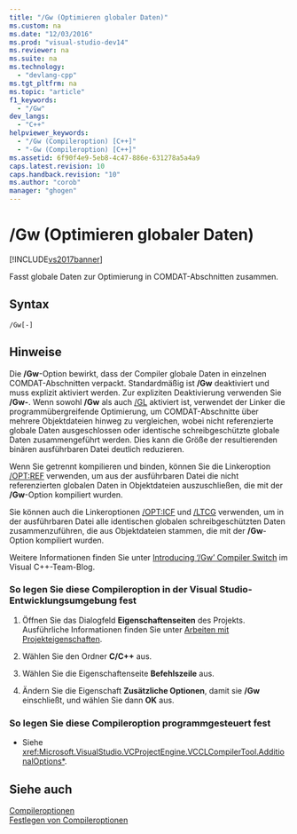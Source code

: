 ```yaml
---
title: "/Gw (Optimieren globaler Daten)"
ms.custom: na
ms.date: "12/03/2016"
ms.prod: "visual-studio-dev14"
ms.reviewer: na
ms.suite: na
ms.technology: 
  - "devlang-cpp"
ms.tgt_pltfrm: na
ms.topic: "article"
f1_keywords: 
  - "/Gw"
dev_langs: 
  - "C++"
helpviewer_keywords: 
  - "/Gw (Compileroption) [C++]"
  - "-Gw (Compileroption) [C++]"
ms.assetid: 6f90f4e9-5eb8-4c47-886e-631278a5a4a9
caps.latest.revision: 10
caps.handback.revision: "10"
ms.author: "corob"
manager: "ghogen"
---
```

# /Gw (Optimieren globaler Daten)
[!INCLUDE[vs2017banner](../../assembler/inline/includes/vs2017banner.md)]

Fasst globale Daten zur Optimierung in COMDAT\-Abschnitten zusammen.  
  
## Syntax  
  
```  
/Gw[-]  
```  
  
## Hinweise  
 Die **\/Gw**\-Option bewirkt, dass der Compiler globale Daten in einzelnen COMDAT\-Abschnitten verpackt.  Standardmäßig ist **\/Gw** deaktiviert und muss explizit aktiviert werden.  Zur expliziten Deaktivierung verwenden Sie **\/Gw\-**.  Wenn sowohl **\/Gw** als auch [\/GL](../../build/reference/gl-whole-program-optimization.md) aktiviert ist, verwendet der Linker die programmübergreifende Optimierung, um COMDAT\-Abschnitte über mehrere Objektdateien hinweg zu vergleichen, wobei nicht referenzierte globale Daten ausgeschlossen oder identische schreibgeschützte globale Daten zusammengeführt werden.  Dies kann die Größe der resultierenden binären ausführbaren Datei deutlich reduzieren.  
  
 Wenn Sie getrennt kompilieren und binden, können Sie die Linkeroption [\/OPT:REF](../../build/reference/opt-optimizations.md) verwenden, um aus der ausführbaren Datei die nicht referenzierten globalen Daten in Objektdateien auszuschließen, die mit der **\/Gw**\-Option kompiliert wurden.  
  
 Sie können auch die Linkeroptionen [\/OPT:ICF](../../build/reference/opt-optimizations.md) und [\/LTCG](../../build/reference/ltcg-link-time-code-generation.md) verwenden, um in der ausführbaren Datei alle identischen globalen schreibgeschützten Daten zusammenzuführen, die aus Objektdateien stammen, die mit der **\/Gw**\-Option kompiliert wurden.  
  
 Weitere Informationen finden Sie unter [Introducing ‘\/Gw’ Compiler Switch](http://blogs.msdn.com/b/vcblog/archive/2013/09/11/introducing-gw-compiler-switch.aspx) im Visual C\+\+\-Team\-Blog.  
  
### So legen Sie diese Compileroption in der Visual Studio\-Entwicklungsumgebung fest  
  
1.  Öffnen Sie das Dialogfeld **Eigenschaftenseiten** des Projekts.  Ausführliche Informationen finden Sie unter [Arbeiten mit Projekteigenschaften](../../ide/working-with-project-properties.md).  
  
2.  Wählen Sie den Ordner **C\/C\+\+** aus.  
  
3.  Wählen Sie die Eigenschaftenseite **Befehlszeile** aus.  
  
4.  Ändern Sie die Eigenschaft **Zusätzliche Optionen**, damit sie **\/Gw** einschließt, und wählen Sie dann **OK** aus.  
  
### So legen Sie diese Compileroption programmgesteuert fest  
  
-   Siehe <xref:Microsoft.VisualStudio.VCProjectEngine.VCCLCompilerTool.AdditionalOptions*>.  
  
## Siehe auch  
 [Compileroptionen](../../build/reference/compiler-options.md)   
 [Festlegen von Compileroptionen](../../build/reference/setting-compiler-options.md)